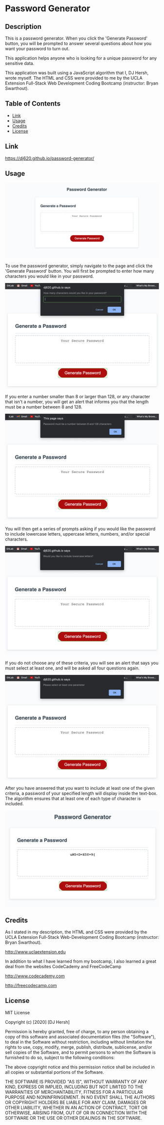 # Password Generator

## Description

This is a password generator. When you click the 'Generate Password' button, you will be prompted to answer several questions about how you want your password to turn out.

This application helps anyone who is looking for a unique password for any sensitive data.

This application was built using a JavaScript algorithm that I, DJ Hersh, wrote myself. The HTML and CSS were provided to me by the UCLA Extension Full-Stack Web Development Coding Bootcamp (instructor: Bryan Swarthout).

## Table of Contents

* [Link](#link)
* [Usage](#usage)
* [Credits](#credits)
* [License](#license)

## Link

https://dj620.github.io/password-generator/

## Usage

![landing page screenshot](password-generator.png)

To use the password generator, simply navigate to the page and click the 'Generate Password' button. You will first be prompted to enter how many characters you would like in your password. 

![how many characters screenshot](length.png)

If you enter a number smaller than 8 or larger than 128, or any character that isn't a number, you will get an alert that informs you that the length must be a number between 8 and 128.

![length alert screenshot](length-alert.png)

You will then get a series of prompts asking if you would like the password to include lowercase letters, uppercase letters, numbers, and/or special characters. 

![criteria screenshot](criteria.png)

If you do not choose any of these criteria, you will see an alert that says you must select at least one, and will be asked all four questions again.

![criteria alert screenshot](criteria-alert.png)

After you have answered that you want to include at least one of the given criteria, a password of your specified length will display inside the text-box. The algorithm ensures that at least one of each type of character is included.

![result screenshot](result.png)

## Credits

As I stated in my description, the HTML and CSS were provided by the UCLA Extension Full-Stack Web-Development Coding Bootcamp (instructor: Bryan Swarthout).

http://www.uclaextension.edu

In addition to what I have learned from my bootcamp, I also learned a great deal from the websites CodeCademy and FreeCodeCamp

http://www.codecademy.com

http://freecodecamp.com

## License

MIT License

Copyright (c) [2020] [DJ Hersh]

Permission is hereby granted, free of charge, to any person obtaining a copy
of this software and associated documentation files (the "Software"), to deal
in the Software without restriction, including without limitation the rights
to use, copy, modify, merge, publish, distribute, sublicense, and/or sell
copies of the Software, and to permit persons to whom the Software is
furnished to do so, subject to the following conditions:

The above copyright notice and this permission notice shall be included in all
copies or substantial portions of the Software.

THE SOFTWARE IS PROVIDED "AS IS", WITHOUT WARRANTY OF ANY KIND, EXPRESS OR
IMPLIED, INCLUDING BUT NOT LIMITED TO THE WARRANTIES OF MERCHANTABILITY,
FITNESS FOR A PARTICULAR PURPOSE AND NONINFRINGEMENT. IN NO EVENT SHALL THE
AUTHORS OR COPYRIGHT HOLDERS BE LIABLE FOR ANY CLAIM, DAMAGES OR OTHER
LIABILITY, WHETHER IN AN ACTION OF CONTRACT, TORT OR OTHERWISE, ARISING FROM,
OUT OF OR IN CONNECTION WITH THE SOFTWARE OR THE USE OR OTHER DEALINGS IN THE
SOFTWARE.
